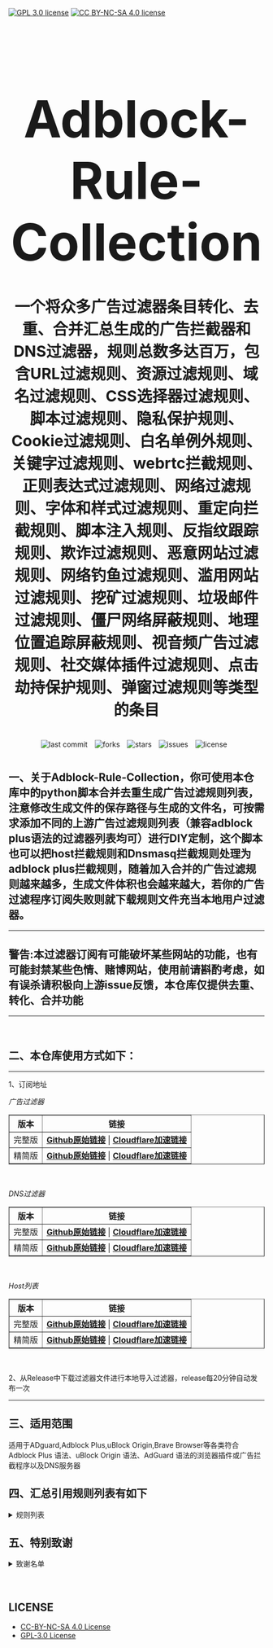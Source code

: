 [![GPL 3.0 license](https://img.shields.io/badge/License-GPL%20v3-blue.svg)](https://github.com/REIJI007/Adblock-Rule-Collection/blob/main/LICENSE-GPL%203.0)
[![CC BY-NC-SA 4.0 license](https://img.shields.io/badge/License-CC%20BY--NC--SA%204.0-lightgrey.svg)](https://github.com/REIJI007/Adblock-Rule-Collection/blob/main/LICENSE-CC-BY-NC-SA%204.0)
<!-- 居中的大标题 -->
<h1 align="center" style="font-size: 100px; margin-bottom: 40px;">Adblock-Rule-Collection</h1>

<!-- 居中的副标题 -->
<h2 align="center" style="font-size: 30px; margin-bottom: 40px;">一个将众多广告过滤器条目转化、去重、合并汇总生成的广告拦截器和DNS过滤器，规则总数多达百万，包含URL过滤规则、资源过滤规则、域名过滤规则、CSS选择器过滤规则、脚本过滤规则、隐私保护规则、Cookie过滤规则、白名单例外规则、关键字过滤规则、webrtc拦截规则、正则表达式过滤规则、网络过滤规则、字体和样式过滤规则、重定向拦截规则、脚本注入规则、反指纹跟踪规则、欺诈过滤规则、恶意网站过滤规则、网络钓鱼过滤规则、滥用网站过滤规则、挖矿过滤规则、垃圾邮件过滤规则、僵尸网络屏蔽规则、地理位置追踪屏蔽规则、视音频广告过滤规则、社交媒体插件过滤规则、点击劫持保护规则、弹窗过滤规则等类型的条目</h2>

<!-- 徽章（根据需要调整） -->
<p align="center" style="margin-bottom: 40px;">
    <img src="https://img.shields.io/badge/last%20commit-today-brightgreen" alt="last commit" style="margin-right: 10px;">
    <img src="https://img.shields.io/github/forks/REIJI007/Adblock-Rule-Collection" alt="forks" style="margin-right: 10px;">
    <img src="https://img.shields.io/github/stars/REIJI007/Adblock-Rule-Collection" alt="stars" style="margin-right: 10px;">
    <img src="https://img.shields.io/github/issues/REIJI007/Adblock-Rule-Collection" alt="issues" style="margin-right: 10px;">
    <img src="https://img.shields.io/github/license/REIJI007/Adblock-Rule-Collection" alt="license" style="margin-right: 10px;">
</p>


## 一、关于Adblock-Rule-Collection，你可使用本仓库中的python脚本合并去重生成广告过滤规则列表，注意修改生成文件的保存路径与生成的文件名，可按需求添加不同的上游广告过滤规则列表（兼容adblock plus语法的过滤器列表均可）进行DIY定制，这个脚本也可以把host拦截规则和Dnsmasq拦截规则处理为adblock plus拦截规则，随着加入合并的广告过滤规则越来越多，生成文件体积也会越来越大，若你的广告过滤程序订阅失败则就下载规则文件充当本地用户过滤器。

<hr>

## 警告:本过滤器订阅有可能破坏某些网站的功能，也有可能封禁某些色情、赌博网站，使用前请斟酌考虑，如有误杀请积极向上游issue反馈，本仓库仅提供去重、转化、合并功能

<hr>
<br>

## 二、本仓库使用方式如下：

<hr> 
1、订阅地址

*广告过滤器*
<table border="1" style="border-collapse: collapse; width: 100%;">
  <tr>
    <th>版本</th>
    <th>链接</th>
  </tr>
  <tr>
    <td>完整版</td>
    <td>
      <strong><a href="https://raw.githubusercontent.com/REIJI007/Adblock-Rule-Collection/main/ADBLOCK_RULE_COLLECTION.txt">Github原始链接</a></strong> | 
      <strong><a href="https://adblock.reiji007.org/">Cloudflare加速链接</a></strong>
    </td>
  </tr>
  <tr>
    <td>精简版</td>
    <td>
      <strong><a href="https://raw.githubusercontent.com/REIJI007/Adblock-Rule-Collection/main/ADBLOCK_RULE_COLLECTION_Lite.txt">Github原始链接</a></strong> | 
      <strong><a href="https://adblock-lite.reiji007.org/">Cloudflare加速链接</a></strong>
    </td>
  </tr>
</table>

<br>

*DNS过滤器*
<table border="1" style="border-collapse: collapse; width: 100%;">
  <tr>
    <th>版本</th>
    <th>链接</th>
  </tr>
  <tr>
    <td>完整版</td>
    <td>
      <strong><a href="https://raw.githubusercontent.com/REIJI007/Adblock-Rule-Collection/main/ADBLOCK_RULE_COLLECTION_DNS.txt">Github原始链接</a></strong> | 
      <strong><a href="https://adblock-dns.reiji007.org/">Cloudflare加速链接</a></strong>
    </td>
  </tr>
  <tr>
    <td>精简版</td>
    <td>
      <strong><a href="https://raw.githubusercontent.com/REIJI007/Adblock-Rule-Collection/main/ADBLOCK_RULE_COLLECTION_DNS_Lite.txt">Github原始链接</a></strong> | 
      <strong><a href="https://adblock-dns-lite.reiji007.org/">Cloudflare加速链接</a></strong>
    </td>
  </tr>
</table>

<br>

*Host列表*
<table border="1" style="border-collapse: collapse; width: 100%;">
  <tr>
    <th>版本</th>
    <th>链接</th>
  </tr>
  <tr>
    <td>完整版</td>
    <td>
      <strong><a href="https://raw.githubusercontent.com/REIJI007/Adblock-Rule-Collection/main/ADBLOCK_RULE_COLLECTION_HOST.txt">Github原始链接</a></strong> | 
      <strong><a href="https://adblock-host.reiji007.org/">Cloudflare加速链接</a></strong>
    </td>
  </tr>
  <tr>
    <td>精简版</td>
    <td>
      <strong><a href="https://raw.githubusercontent.com/REIJI007/Adblock-Rule-Collection/main/ADBLOCK_RULE_COLLECTION_HOST_Lite.txt">Github原始链接</a></strong> | 
      <strong><a href="https://adblock-host-lite.reiji007.org/">Cloudflare加速链接</a></strong>
    </td>
  </tr>
</table>

<br>

2、从Release中下载过滤器文件进行本地导入过滤器，release每20分钟自动发布一次
<hr>


## 三、适用范围
适用于ADguard,Adblock Plus,uBlock Origin,Brave Browser等各类符合Adblock Plus 语法、uBlock Origin 语法、AdGuard 语法的浏览器插件或广告拦截程序以及DNS服务器
<br>


## 四、汇总引用规则列表有如下
<details>
  <summary>规则列表</summary>


引用列表如下：

1. [Anti-ad for ADguard](https://anti-ad.net/adguard.txt)  
2. [Anti-ad-Easylist](https://anti-ad.net/easylist.txt)
3. [OISD Small List](https://small.oisd.nl)
4. [OISD Big List](https://big.oisd.nl)  
5. [EasyList](https://easylist.to/easylist/easylist.txt)  
6. [EasyList-adservers](https://raw.githubusercontent.com/easylist/easylist/master/easylist/easylist_adservers.txt)  
7. [EasyList-thirdparty_servers](https://raw.githubusercontent.com/easylist/easylist/master/easylist/easylist_thirdparty.txt)  
8. [EasyList-adservers_popup](https://raw.githubusercontent.com/easylist/easylist/master/easylist/easylist_adservers_popup.txt)  
9. [EasyList-thirdparty_popup](https://raw.githubusercontent.com/easylist/easylist/master/easylist/easylist_thirdparty_popup.txt)  
10. [EasyList-allowlist](https://raw.githubusercontent.com/easylist/easylist/master/easylist/easylist_allowlist.txt)  
11. [EasyList-allowlist_dimensions](https://raw.githubusercontent.com/easylist/easylist/master/easylist/easylist_allowlist_dimensions.txt)  
12. [EasyList-allowlist_general_hide](https://raw.githubusercontent.com/easylist/easylist/master/easylist/easylist_allowlist_general_hide.txt)  
13. [EasyList-allowlist_popup](https://raw.githubusercontent.com/easylist/easylist/master/easylist/easylist_allowlist_popup.txt)  
14. [Easylist-general_block](https://raw.githubusercontent.com/easylist/easylist/master/easylist/easylist_general_block.txt)  
15. [Easylist-general_block_popup](https://raw.githubusercontent.com/easylist/easylist/master/easylist/easylist_general_block_popup.txt)  
16. [Easylist-general_hide](https://raw.githubusercontent.com/easylist/easylist/master/easylist/easylist_general_hide.txt)  
17. [EasyPrivacy](https://easylist.to/easylist/easyprivacy.txt)  
18. [EasyPrivacy-allowlist](https://raw.githubusercontent.com/easylist/easylist/master/easyprivacy/easyprivacy_allowlist.txt)  
19. [EasyPrivacy-allowlist_international](https://raw.githubusercontent.com/easylist/easylist/master/easyprivacy/easyprivacy_allowlist_international.txt)  
20. [EasyPrivacy-general](https://raw.githubusercontent.com/easylist/easylist/master/easyprivacy/easyprivacy_general.txt)  
21. [EasyPrivacy-general_emailtrackers](https://raw.githubusercontent.com/easylist/easylist/master/easyprivacy/easyprivacy_general_emailtrackers.txt)  
22. [EasyPrivacy-third-party](https://raw.githubusercontent.com/easylist/easylist/master/easyprivacy/easyprivacy_thirdparty.txt)  
23. [EasyPrivacy-third-party international](https://raw.githubusercontent.com/easylist/easylist/master/easyprivacy/easyprivacy_thirdparty_international.txt)  
24. [EasyPrivacy-trackingservers](https://raw.githubusercontent.com/easylist/easylist/master/easyprivacy/easyprivacy_trackingservers.txt)  
25. [EasyPrivacy-trackingservers_thirdparty](https://raw.githubusercontent.com/easylist/easylist/master/easyprivacy/easyprivacy_trackingservers_thirdparty.txt)  
26. [EasyPrivacy-trackingservers_admiral](https://raw.githubusercontent.com/easylist/easylist/master/easyprivacy/easyprivacy_trackingservers_admiral.txt)  
27. [EasyPrivacy-trackingservers_general](https://raw.githubusercontent.com/easylist/easylist/master/easyprivacy/easyprivacy_trackingservers_general.txt)  
28. [EasyPrivacy-trackingservers_mining](https://raw.githubusercontent.com/easylist/easylist/master/easyprivacy/easyprivacy_trackingservers_mining.txt)  
29. [EasyPrivacy-trackingservers_notifications](https://raw.githubusercontent.com/easylist/easylist/master/easyprivacy/easyprivacy_trackingservers_notifications.txt)  
30. [Easylist Cookie List](https://secure.fanboy.co.nz/fanboy-cookiemonster.txt)  
31. [Easylist Cookie-allowlist](https://raw.githubusercontent.com/easylist/easylist/master/easylist_cookie/easylist_cookie_allowlist.txt)  
32. [Easylist Cookie-allowlist_general_hide](https://raw.githubusercontent.com/easylist/easylist/master/easylist_cookie/easylist_cookie_allowlist_general_hide.txt)  
33. [Easylist Cookie-general_block](https://raw.githubusercontent.com/easylist/easylist/master/easylist_cookie/easylist_cookie_general_block.txt)  
34. [Easylist Cookie-general_hide](https://raw.githubusercontent.com/easylist/easylist/master/easylist_cookie/easylist_cookie_general_hide.txt)  
35. [Easylist Cookie-thirdparty](https://raw.githubusercontent.com/easylist/easylist/master/easylist_cookie/easylist_cookie_thirdparty.txt)  
36. [EasyList China](https://raw.githubusercontent.com/easylist/easylistchina/master/easylistchina.txt)  
37. [Adblock Warning Removal List](https://easylist-downloads.adblockplus.org/antiadblockfilters.txt)  
38. [Fanboy's Annoyance List](https://secure.fanboy.co.nz/fanboy-annoyance.txt)  
39. [Fanboy's Social Blocking List](https://easylist.to/easylist/fanboy-social.txt)  
40. [Fanboy's Anti-thirdparty Fonts](https://www.fanboy.co.nz/fanboy-antifonts.txt)  
41. [Fanboy's Notifications Blocking List](https://raw.githubusercontent.com/DandelionSprout/adfilt/master/Other%20domains%20versions/FanboyNotifications-LoadableInUBO.txt)  
42. [CJX's Annoyance List](https://raw.githubusercontent.com/cjx82630/cjxlist/master/cjx-annoyance.txt)  
43. [CJX's EasyList Lite](https://raw.githubusercontent.com/cjx82630/cjxlist/master/cjxlist.txt)  
44. [CJX's uBlock list](https://raw.githubusercontent.com/cjx82630/cjxlist/master/cjx-ublock.txt)  
45. [uniartrisan's Adblock List Plus](https://raw.githubusercontent.com/uniartisan/adblock_list/master/adblock_plus.txt)  
46. [uniartrisan's Privacy List](https://raw.githubusercontent.com/uniartisan/adblock_list/master/adblock_privacy.txt)  
47. [AdRules AdBlock List Plus](https://raw.githubusercontent.com/Cats-Team/AdRules/main/adblock_plus.txt)  
48. [AdRules DNS List](https://raw.githubusercontent.com/Cats-Team/AdRules/main/dns.txt)  
49. [AdBlock DNS](https://raw.githubusercontent.com/217heidai/adblockfilters/main/rules/adblockdns.txt)  
50. [AdBlock Filter](https://raw.githubusercontent.com/217heidai/adblockfilters/main/rules/adblockfilters.txt)  
51. [GOODBYEADS](https://raw.githubusercontent.com/8680/GOODBYEADS/master/data/rules/adblock.txt)
52. [GOODBYEADS-DNS](https://raw.githubusercontent.com/8680/GOODBYEADS/master/data/rules/dns.txt)  
53. [GOODBYEADS-allow](https://raw.githubusercontent.com/8680/GOODBYEADS/master/data/rules/allow.txt)  
54. [AWAvenue-Ads-Rule](https://raw.githubusercontent.com/TG-Twilight/AWAvenue-Ads-Rule/main/AWAvenue-Ads-Rule.txt)  
55. [uBlock filters](https://raw.githubusercontent.com/uBlockOrigin/uAssets/master/filters/filters.txt)  
56. [uBlock privacy filter](https://raw.githubusercontent.com/uBlockOrigin/uAssets/master/filters/privacy.txt)  
57. [uBlock mobile filter](https://raw.githubusercontent.com/uBlockOrigin/uAssets/master/filters/filters-mobile.txt)  
58. [uBlock Badware risks filter](https://raw.githubusercontent.com/uBlockOrigin/uAssets/master/filters/badware.txt)  
59. [uBlock Annoyances-Cookies filter](https://raw.githubusercontent.com/uBlockOrigin/uAssets/master/filters/annoyances-cookies.txt)  
60. [uBlock Annoyances-others filter](https://raw.githubusercontent.com/uBlockOrigin/uAssets/master/filters/annoyances-others.txt)  
61. [uBlock Resource abuse filters](https://raw.githubusercontent.com/uBlockOrigin/uAssets/master/filters/resource-abuse.txt)  
62. [uBlock Unbreak filter](https://raw.githubusercontent.com/uBlockOrigin/uAssets/master/filters/unbreak.txt)
63. [uBlock lan-block](https://raw.githubusercontent.com/uBlockOrigin/uAssets/master/filters/lan-block.txt)
64. [ADguard Base filter](https://raw.githubusercontent.com/ADguardTeam/FiltersRegistry/master/filters/filter_2_Base/filter.txt)  
65. [ADguard Spyware filter](https://raw.githubusercontent.com/ADguardTeam/FiltersRegistry/master/filters/filter_3_Spyware/filter.txt)  
66. [ADguard Social filter](https://raw.githubusercontent.com/ADguardTeam/FiltersRegistry/master/filters/filter_4_Social/filter.txt)  
67. [ADguard Mobile filter](https://raw.githubusercontent.com/ADguardTeam/FiltersRegistry/master/filters/filter_11_Mobile/filter.txt)  
68. [ADguard Annoyances filter](https://raw.githubusercontent.com/ADguardTeam/FiltersRegistry/master/filters/filter_14_Annoyances/filter.txt)  
69. [ADguard DnsFilter](https://raw.githubusercontent.com/ADguardTeam/FiltersRegistry/master/filters/filter_15_DnsFilter/filter.txt)  
70. [ADguard TrackParam filter](https://raw.githubusercontent.com/ADguardTeam/FiltersRegistry/master/filters/filter_17_TrackParam/filter.txt)  
71. [ADguard Annoyances_Cookies filter](https://raw.githubusercontent.com/ADguardTeam/FiltersRegistry/master/filters/filter_18_Annoyances_Cookies/filter.txt)  
72. [ADguard Annoyances_Popups filter](https://raw.githubusercontent.com/ADguardTeam/FiltersRegistry/master/filters/filter_19_Annoyances_Popups/filter.txt)  
73. [ADguard Annoyances_MobileApp filter](https://raw.githubusercontent.com/ADguardTeam/FiltersRegistry/master/filters/filter_20_Annoyances_MobileApp/filter.txt)  
74. [ADguard Annoyances_Other filter](https://raw.githubusercontent.com/ADguardTeam/FiltersRegistry/master/filters/filter_21_Annoyances_Other/filter.txt)  
75. [ADguard Annoyances_Widgets filter](https://raw.githubusercontent.com/ADguardTeam/FiltersRegistry/master/filters/filter_22_Annoyances_Widgets/filter.txt)  
76. [ADguard Chinese filter](https://raw.githubusercontent.com/ADguardTeam/FiltersRegistry/master/filters/filter_224_Chinese/filter.txt)  
77. [ADguard ThirdParty EasyList](https://raw.githubusercontent.com/ADguardTeam/FiltersRegistry/master/filters/ThirdParty/filter_101_EasyList/filter.txt)  
78. [ADguard ThirdParty EasyListChina](https://raw.githubusercontent.com/ADguardTeam/FiltersRegistry/master/filters/ThirdParty/filter_104_EasyListChina/filter.txt)  
79. [ADguard ThirdParty EasyPrivacy](https://raw.githubusercontent.com/ADguardTeam/FiltersRegistry/master/filters/ThirdParty/filter_118_EasyPrivacy/filter.txt)  
80. [ADguard ThirdParty Fanboy's Annoyance List](https://raw.githubusercontent.com/ADguardTeam/FiltersRegistry/master/filters/ThirdParty/filter_122_FanboysAnnoyances/filter.txt)  
81. [ADguard ThirdParty FanboysSocialBlockingList](https://raw.githubusercontent.com/ADguardTeam/FiltersRegistry/master/filters/ThirdParty/filter_123_FanboysSocialBlockingList/filter.txt)  
82. [ADguard ThirdParty WebAnnoyancesUltralist](https://raw.githubusercontent.com/ADguardTeam/FiltersRegistry/master/filters/ThirdParty/filter_201_WebAnnoyancesUltralist/filter.txt)  
83. [ADguard ThirdParty PeterLowesList](https://raw.githubusercontent.com/ADguardTeam/FiltersRegistry/master/filters/ThirdParty/filter_204_PeterLowesList/filter.txt)  
84. [ADguard ThirdParty AdblockWarningRemovalList](https://raw.githubusercontent.com/ADguardTeam/FiltersRegistry/master/filters/ThirdParty/filter_207_AdblockWarningRemovalList/filter.txt)  
85. [ADguard ThirdParty Online_Malicious_URL_Blocklist](https://raw.githubusercontent.com/ADguardTeam/FiltersRegistry/master/filters/ThirdParty/filter_208_Online_Malicious_URL_Blocklist/filter.txt)  
86. [ADguard ThirdParty ADgkMobileChinalist](https://raw.githubusercontent.com/ADguardTeam/FiltersRegistry/master/filters/ThirdParty/filter_209_ADgkMobileChinalist/filter.txt)  
87. [ADguard ThirdParty Spam404](https://raw.githubusercontent.com/ADguardTeam/FiltersRegistry/master/filters/ThirdParty/filter_210_Spam404/filter.txt)  
88. [ADguard ThirdParty Anti-Adblock Killer](https://raw.githubusercontent.com/ADguardTeam/FiltersRegistry/master/filters/ThirdParty/filter_211_AntiAdblockKillerReek/filter.txt)  
89. [ADguard ThirdParty ChinaListAndEasyList](https://raw.githubusercontent.com/ADguardTeam/FiltersRegistry/master/filters/ThirdParty/filter_219_ChinaListAndEasyList/filter.txt)  
90. [ADguard ThirdParty CJXsAnnoyanceList](https://raw.githubusercontent.com/ADguardTeam/FiltersRegistry/master/filters/ThirdParty/filter_220_CJXsAnnoyanceList/filter.txt)  
91. [ADguard ThirdParty xinggsf](https://raw.githubusercontent.com/ADguardTeam/FiltersRegistry/master/filters/ThirdParty/filter_228_xinggsf/filter.txt)  
92. [ADguard ThirdParty IdontCareAboutCookies](https://raw.githubusercontent.com/ADguardTeam/FiltersRegistry/master/filters/ThirdParty/filter_229_IdontCareAboutCookies/filter.txt)  
93. [ADguard ThirdParty FanboyAntifonts](https://raw.githubusercontent.com/ADguardTeam/FiltersRegistry/master/filters/ThirdParty/filter_239_FanboyAntifonts/filter.txt)  
94. [ADguard ThirdParty BarbBlock](https://raw.githubusercontent.com/ADguardTeam/FiltersRegistry/master/filters/ThirdParty/filter_240_BarbBlock/filter.txt)  
95. [ADguard ThirdParty FanboyCookiemonster](https://raw.githubusercontent.com/ADguardTeam/FiltersRegistry/master/filters/ThirdParty/filter_241_FanboyCookiemonster/filter.txt)  
96. [ADguard ThirdParty NoCoin](https://raw.githubusercontent.com/ADguardTeam/FiltersRegistry/master/filters/ThirdParty/filter_242_NoCoin/filter.txt)  
97. [ADguard ThirdParty DandelionSproutAnnoyances](https://raw.githubusercontent.com/ADguardTeam/FiltersRegistry/master/filters/ThirdParty/filter_250_DandelionSproutAnnoyances/filter.txt)  
98. [ADguard ThirdParty Legitimate_URL_Shortener](https://raw.githubusercontent.com/ADguardTeam/FiltersRegistry/master/filters/ThirdParty/filter_251_LegitimateURLShortener/filter.txt)  
99. [ADguard ThirdParty Phishing_URL_Blocklist](https://raw.githubusercontent.com/ADguardTeam/FiltersRegistry/master/filters/ThirdParty/filter_255_Phishing_URL_Blocklist/filter.txt)  
100. [ADguard ThirdParty Scam_Blocklist](https://raw.githubusercontent.com/ADguardTeam/FiltersRegistry/master/filters/ThirdParty/filter_256_Scam_Blocklist/filter.txt)  
101. [ADguard ThirdParty uBlock_Origin_Badware_risks](https://raw.githubusercontent.com/ADguardTeam/FiltersRegistry/master/filters/ThirdParty/filter_257_uBlock_Origin_Badware_risks/filter.txt)  
102. [ADguard Base filter-first-party servers](https://raw.githubusercontent.com/ADguardTeam/ADguardFilters/master/BaseFilter/sections/adservers_firstparty.txt)
103. [ADguard Base filter-foreign servers](https://raw.githubusercontent.com/ADguardTeam/ADguardFilters/master/BaseFilter/sections/foreign.txt)  
104. [ADguard Base filter cryptominers](https://raw.githubusercontent.com/ADguardTeam/ADguardFilters/master/BaseFilter/sections/cryptominers.txt)  
105. [ADguard Base filter-adservers](https://raw.githubusercontent.com/ADguardTeam/ADguardFilters/master/BaseFilter/sections/adservers.txt)  
106. [ADguard Base filter-adservers_firstparty](https://raw.githubusercontent.com/ADguardTeam/ADguardFilters/master/BaseFilter/sections/adservers_firstparty.txt)  
107. [ADguard Base filter-allowlist](https://raw.githubusercontent.com/ADguardTeam/ADguardFilters/master/BaseFilter/sections/allowlist.txt)  
108. [ADguard Base filter-allowlist_stealth](https://raw.githubusercontent.com/ADguardTeam/ADguardFilters/master/BaseFilter/sections/allowlist_stealth.txt)  
109. [ADguard Base filter-antiadblock](https://raw.githubusercontent.com/ADguardTeam/ADguardFilters/master/BaseFilter/sections/antiadblock.txt)  
110. [ADguard Base filter-replace](https://raw.githubusercontent.com/ADguardTeam/ADguardFilters/master/BaseFilter/sections/replace.txt)  
111. [ADguard Base filter-content_blocker](https://raw.githubusercontent.com/ADguardTeam/ADguardFilters/master/BaseFilter/sections/content_blocker.txt)  
112. [ADguard Exclusion rules](https://raw.githubusercontent.com/ADguardTeam/ADguardSDNSFilter/master/Filters/exclusions.txt)  
113. [ADguard Exception rules](https://raw.githubusercontent.com/ADguardTeam/ADguardSDNSFilter/master/Filters/exceptions.txt)  
114. [ADguardSDNSFilter](https://raw.githubusercontent.com/ADguardTeam/ADguardSDNSFilter/master/Filters/rules.txt)  
115. [ADguard Tracking Protection filter - first-party trackers](https://raw.githubusercontent.com/ADguardTeam/ADguardFilters/master/SpywareFilter/sections/tracking_servers_firstparty.txt)  
116. [ADguard Tracking Protection filter - third-party trackers](https://raw.githubusercontent.com/ADguardTeam/ADguardFilters/master/SpywareFilter/sections/tracking_servers.txt)  
117. [ADguard Tracking Protection filter - mobile trackers](https://raw.githubusercontent.com/ADguardTeam/ADguardFilters/master/SpywareFilter/sections/mobile.txt)  
118. [ADguard Social filter-allowlist](https://raw.githubusercontent.com/ADguardTeam/ADguardFilters/master/SocialFilter/sections/allowlist.txt)  
119. [ADguard Social filter-general_elemhide](https://raw.githubusercontent.com/ADguardTeam/ADguardFilters/master/SocialFilter/sections/general_elemhide.txt)  
120. [ADguard Social filter-general_extensions](https://raw.githubusercontent.com/ADguardTeam/ADguardFilters/master/SocialFilter/sections/general_extensions.txt)  
121. [ADguard Social filter-general_url](https://raw.githubusercontent.com/ADguardTeam/ADguardFilters/master/SocialFilter/sections/general_url.txt)  
122. [ADguard Social filter-popups](https://raw.githubusercontent.com/ADguardTeam/ADguardFilters/master/SocialFilter/sections/popups.txt)  
123. [ADguard Social filter-social_trackers](https://raw.githubusercontent.com/ADguardTeam/ADguardFilters/master/SocialFilter/sections/social_trackers.txt)  
124. [ADguard Annoyances filter-cookies_allowlist](https://raw.githubusercontent.com/ADguardTeam/ADguardFilters/master/AnnoyancesFilter/Cookies/sections/cookies_allowlist.txt)  
125. [ADguard Annoyances filter-cookies_general](https://raw.githubusercontent.com/ADguardTeam/ADguardFilters/master/AnnoyancesFilter/Cookies/sections/cookies_general.txt)  
126. [ADguard Annoyances filter-mobile-app_allowlist](https://raw.githubusercontent.com/ADguardTeam/ADguardFilters/master/AnnoyancesFilter/MobileApp/sections/mobile-app_allowlist.txt)  
127. [ADguard Annoyances filter-mobile-app_general](https://raw.githubusercontent.com/ADguardTeam/ADguardFilters/master/AnnoyancesFilter/MobileApp/sections/mobile-app_general.txt)  
128. [ADguard Annoyances filter-popups-antiadblock](https://raw.githubusercontent.com/ADguardTeam/ADguardFilters/master/AnnoyancesFilter/Popups/sections/antiadblock.txt)  
129. [ADguard Annoyances filter-popups-allowlist](https://raw.githubusercontent.com/ADguardTeam/ADguardFilters/master/AnnoyancesFilter/Popups/sections/popups_allowlist.txt)  
130. [ADguard Annoyances filter-popups-general](https://raw.githubusercontent.com/ADguardTeam/ADguardFilters/master/AnnoyancesFilter/Popups/sections/popups_general.txt)  
131. [ADguard Annoyances filter-popups-push-notifications_allowlist](https://raw.githubusercontent.com/ADguardTeam/ADguardFilters/master/AnnoyancesFilter/Popups/sections/push-notifications_allowlist.txt)  
132. [ADguard Annoyances filter-popups-push-notifications_general](https://raw.githubusercontent.com/ADguardTeam/ADguardFilters/master/AnnoyancesFilter/Popups/sections/push-notifications_general.txt)  
133. [ADguard Annoyances filter-popups-subscriptions_allowlist](https://raw.githubusercontent.com/ADguardTeam/ADguardFilters/master/AnnoyancesFilter/Popups/sections/subscriptions_allowlist.txt)  
134. [ADguard Annoyances filter-popups-subscriptions_general](https://raw.githubusercontent.com/ADguardTeam/ADguardFilters/master/AnnoyancesFilter/Popups/sections/subscriptions_general.txt)  
135. [ADguard Annoyances filter-Widgets](https://raw.githubusercontent.com/ADguardTeam/ADguardFilters/master/AnnoyancesFilter/Widgets/sections/widgets.txt)  
136. [ADguard CNAME original trackers list](https://raw.githubusercontent.com/ADguardTeam/cname-trackers/master/data/combined_original_trackers.txt)  
137. [ADguard CNAME disguised ads list](https://raw.githubusercontent.com/ADguardTeam/cname-trackers/master/data/combined_disguised_ads.txt)  
138. [ADguard CNAME disguised clickthroughs list](https://raw.githubusercontent.com/ADguardTeam/cname-trackers/master/data/combined_disguised_clickthroughs.txt)  
139. [ADguard CNAME disguised microsites list](https://raw.githubusercontent.com/ADguardTeam/cname-trackers/master/data/combined_disguised_microsites.txt)  
140. [ADguard CNAME disguised trackers list](https://raw.githubusercontent.com/ADguardTeam/cname-trackers/master/data/combined_disguised_trackers.txt)  
141. [ADguard CNAME disguised mail_trackers list](https://raw.githubusercontent.com/ADguardTeam/cname-trackers/master/data/combined_disguised_mail_trackers.txt)  
142. [ADguard Chinese filter-adservers](https://raw.githubusercontent.com/ADguardTeam/ADguardFilters/master/ChineseFilter/sections/adservers.txt)  
143. [ADguard Chinese filter-adservers_firstparty](https://raw.githubusercontent.com/ADguardTeam/ADguardFilters/master/ChineseFilter/sections/adservers_firstparty.txt)  
144. [ADguard ChineseFilter-allowlist](https://raw.githubusercontent.com/ADguardTeam/ADguardFilters/master/ChineseFilter/sections/allowlist.txt)  
145. [ADguard ChineseFilter-antiadblock](https://raw.githubusercontent.com/ADguardTeam/ADguardFilters/master/ChineseFilter/sections/antiadblock.txt)  
146. [ADguard ChineseFilter-general_elemhide](https://raw.githubusercontent.com/ADguardTeam/ADguardFilters/master/ChineseFilter/sections/general_elemhide.txt)  
147. [ADguard ChineseFilter-general_extensions](https://raw.githubusercontent.com/ADguardTeam/ADguardFilters/master/ChineseFilter/sections/general_extensions.txt)  
148. [ADguard ChineseFilter-general_url](https://raw.githubusercontent.com/ADguardTeam/ADguardFilters/master/ChineseFilter/sections/general_url.txt)  
149. [ADguard ChineseFilter-replace](https://raw.githubusercontent.com/ADguardTeam/ADguardFilters/master/ChineseFilter/sections/replace.txt)  
150. [ADguard Mobile filter-adservers](https://raw.githubusercontent.com/ADguardTeam/ADguardFilters/master/MobileFilter/sections/adservers.txt)  
151. [ADguard MobileFilter-allowlist_app](https://raw.githubusercontent.com/ADguardTeam/ADguardFilters/master/MobileFilter/sections/allowlist_app.txt)  
152. [ADguard MobileFilter-allowlist_web](https://raw.githubusercontent.com/ADguardTeam/ADguardFilters/master/MobileFilter/sections/allowlist_web.txt)  
153. [ADguard MobileFilter-antiadblock](https://raw.githubusercontent.com/AdguardTeam/AdguardFilters/master/MobileFilter/sections/antiadblock.txt)  
154. [ADguard MobileFilter-general_elemhide](https://raw.githubusercontent.com/AdguardTeam/AdguardFilters/master/MobileFilter/sections/general_elemhide.txt)  
155. [ADguard MobileFilter-general_extensions](https://raw.githubusercontent.com/AdguardTeam/AdguardFilters/master/MobileFilter/sections/general_extensions.txt)  
156. [ADguard MobileFilter-general_url](https://raw.githubusercontent.com/AdguardTeam/AdguardFilters/master/MobileFilter/sections/general_url.txt)  
157. [ADguard MobileFilter-replace](https://raw.githubusercontent.com/AdguardTeam/AdguardFilters/master/MobileFilter/sections/replace.txt)  
158. [ADguard SpywareFilter-allowlist](https://raw.githubusercontent.com/AdguardTeam/AdguardFilters/master/SpywareFilter/sections/allowlist.txt)  
159. [ADguard SpywareFilter-cookies_allowlist](https://raw.githubusercontent.com/AdguardTeam/AdguardFilters/master/SpywareFilter/sections/cookies_allowlist.txt)  
160. [ADguard SpywareFilter-cookies_general](https://raw.githubusercontent.com/AdguardTeam/AdguardFilters/master/SpywareFilter/sections/cookies_general.txt)  
161. [ADguard SpywareFilter-cookies_specific](https://raw.githubusercontent.com/AdguardTeam/AdguardFilters/master/SpywareFilter/sections/cookies_specific.txt)  
162. [ADguard SpywareFilter-general_elemhide](https://raw.githubusercontent.com/AdguardTeam/AdguardFilters/master/SpywareFilter/sections/general_elemhide.txt)  
163. [ADguard SpywareFilter-general_extensions](https://raw.githubusercontent.com/AdguardTeam/AdguardFilters/master/SpywareFilter/sections/general_extensions.txt)  
164. [ADguard SpywareFilter-general_url](https://raw.githubusercontent.com/AdguardTeam/AdguardFilters/master/SpywareFilter/sections/general_url.txt)  
165. [ADguard SpywareFilter-mobile](https://raw.githubusercontent.com/AdguardTeam/AdguardFilters/master/SpywareFilter/sections/mobile.txt)  
166. [ADguard SpywareFilter-mobile_allowlist](https://raw.githubusercontent.com/AdguardTeam/AdguardFilters/master/SpywareFilter/sections/mobile_allowlist.txt)  
167. [ADguard SpywareFilter-tracking_servers](https://raw.githubusercontent.com/AdguardTeam/AdguardFilters/master/SpywareFilter/sections/tracking_servers.txt)  
168. [ADguard SpywareFilter-tracking_servers_firstparty](https://raw.githubusercontent.com/AdguardTeam/AdguardFilters/master/SpywareFilter/sections/tracking_servers_firstparty.txt)  
169. [ADguard TrackParamFilter-allowlist](https://raw.githubusercontent.com/AdguardTeam/AdguardFilters/master/TrackParamFilter/sections/allowlist.txt)  
170. [ADguard TrackParamFilter-general_url](https://raw.githubusercontent.com/AdguardTeam/AdguardFilters/master/TrackParamFilter/sections/general_url.txt)  
171. [HyperADRules](https://raw.githubusercontent.com/Lynricsy/HyperADRules/master/rules.txt)  
172. [HyperADRules-DNS](https://raw.githubusercontent.com/Lynricsy/HyperADRules/master/dns.txt)  
173. [HyperADRules-allow](https://raw.githubusercontent.com/Lynricsy/HyperADRules/master/allow.txt)  
174. [xinggsf's rules](https://raw.githubusercontent.com/xinggsf/Adblock-Plus-Rule/master/rule.txt)  
175. [xinggsf's mv rules](https://raw.githubusercontent.com/xinggsf/Adblock-Plus-Rule/master/mv.txt)  
176. [adblock-nocoin-list](https://raw.githubusercontent.com/hoshsadiq/adblock-nocoin-list/master/nocoin.txt)    
177. [Phishing URL Blocklist-AdGuard](https://malware-filter.gitlab.io/malware-filter/phishing-filter-ag.txt)  
178. [Phishing URL Blocklist-AdGuard Home](https://malware-filter.gitlab.io/malware-filter/phishing-filter-agh.txt)  
179. [Phishing URL Blocklist-uBlock Origin](https://malware-filter.gitlab.io/malware-filter/phishing-filter.txt)  
180. [Malicious URL Blocklist-AdGuard](https://malware-filter.gitlab.io/malware-filter/urlhaus-filter-ag.txt)  
181. [Malicious URL Blocklist-AdGuard Home](https://malware-filter.gitlab.io/malware-filter/urlhaus-filter-agh.txt)  
182. [Malicious URL Blocklist-uBlock Origin](https://malware-filter.gitlab.io/malware-filter/urlhaus-filter.txt)  
183. [Tracking JS Blocklist](https://malware-filter.gitlab.io/malware-filter/tracking-filter.txt)  
184. [Botnet IP Blocklist - AdGuard](https://malware-filter.gitlab.io/malware-filter/botnet-filter-ag.txt)  
185. [Botnet IP Blocklist - AdGuard Home](https://malware-filter.gitlab.io/malware-filter/botnet-filter-agh.txt)  
186. [Botnet IP Blocklist - uBlock Origin](https://malware-filter.gitlab.io/malware-filter/botnet-filter.txt)  
187. [ABP filters](https://easylist-msie.adblockplus.org/abp-filters-anti-cv.txt)  
188. [adgk](https://raw.githubusercontent.com/banbendalao/ADgk/master/ADgk.txt)  
189. [yokoffing's Annoyance List](https://raw.githubusercontent.com/yokoffing/filterlists/main/annoyance_list.txt)  
190. [yokoffing's Privacy Essentials](https://raw.githubusercontent.com/yokoffing/filterlists/main/privacy_essentials.txt)  
191. [Spam404's Adblock-list](https://raw.githubusercontent.com/Spam404/lists/master/adblock-list.txt)  
192. [Brave-specific filter](https://raw.githubusercontent.com/brave/adblock-lists/master/brave-lists/brave-specific.txt)  
193. [Brave-ios-specific filter](https://raw.githubusercontent.com/brave/adblock-lists/master/brave-lists/brave-ios-specific.txt)  
194. [Brave-Android-specific filter](https://raw.githubusercontent.com/brave/adblock-lists/master/brave-lists/brave-android-specific.txt)  
195. [Brave-Firstparty filter](https://raw.githubusercontent.com/brave/adblock-lists/master/brave-lists/brave-firstparty.txt)  
196. [Brave-Firstparty-cname filter](https://raw.githubusercontent.com/brave/adblock-lists/master/brave-lists/brave-firstparty-cname.txt)  
197. [Brave-Unbreak filter](https://raw.githubusercontent.com/brave/adblock-lists/master/brave-unbreak.txt)  
198. [Filter unblocking search ads and self-promotions](https://raw.githubusercontent.com/AdguardTeam/FiltersRegistry/master/filters/filter_10_Useful/filter.txt)  
199. [Peter Lowe's Ad and Tracking Server List](https://pgl.yoyo.org/adservers/serverlist.php?hostformat=adblockplus&showintro=0)
200. [Dandelion Sprout's Anti-Malware List (for ADguard)](https://raw.githubusercontent.com/DandelionSprout/adfilt/master/Alternate%20versions%20Anti-Malware%20List/AntiMalwareAdGuard.txt)
201. [Dandelion Sprout's Anti-Malware List (for Adblock Plus and AdBlock)](https://raw.githubusercontent.com/DandelionSprout/adfilt/master/Alternate%20versions%20Anti-Malware%20List/AntiMalwareABP.txt)
202. [Dandelion Sprout's Compilation List](https://raw.githubusercontent.com/DandelionSprout/adfilt/master/AdGuard%20Home%20Compilation%20List/AdGuardHomeCompilationList.txt)
203. [Dandelion Sprout's Anti-Malware List (for AdGuardHome)](https://raw.githubusercontent.com/DandelionSprout/adfilt/master/Alternate%20versions%20Anti-Malware%20List/AntiMalwareAdGuardHome.txt)
204. [Dandelion Sprout's Legitimate URL Shortener](https://raw.githubusercontent.com/DandelionSprout/adfilt/master/LegitimateURLShortener.txt)
205. [The Block List Project - Smart TV List](https://raw.githubusercontent.com/blocklistproject/Lists/master/adguard/smart-tv-ags.txt)
206. [The Block List Project - Ads List](https://raw.githubusercontent.com/blocklistproject/Lists/master/adguard/ads-ags.txt)
207. [The Block List Project - Basic Starter List](https://raw.githubusercontent.com/blocklistproject/Lists/master/adguard/basic-ags.txt)
208. [The Block List Project - Tracking List](https://raw.githubusercontent.com/blocklistproject/Lists/master/adguard/tracking-ags.txt)
209. [The Block List Project - Malware List](https://raw.githubusercontent.com/blocklistproject/Lists/master/adguard/malware-ags.txt)
210. [The Block List Project - Scam List](https://raw.githubusercontent.com/blocklistproject/Lists/master/adguard/scam-ags.txt)
211. [The Block List Project - Phishing List](https://raw.githubusercontent.com/blocklistproject/Lists/master/adguard/phishing-ags.txt)
212. [The Block List Project - Ransomware List](https://raw.githubusercontent.com/blocklistproject/Lists/master/adguard/ransomware-ags.txt)
213. [The Block List Project - Fraud List](https://raw.githubusercontent.com/blocklistproject/Lists/master/adguard/fraud-ags.txt)
214. [The Block List Project - Abuse List](https://raw.githubusercontent.com/blocklistproject/Lists/master/adguard/abuse-ags.txt)
215. [The Block List Project - Redirect List](https://raw.githubusercontent.com/blocklistproject/Lists/master/adguard/redirect-ags.txt)
216. [Anti-Adblock Killer](https://raw.githubusercontent.com/reek/anti-adblock-killer/master/anti-adblock-killer-filters.txt)
217. [Scam Blocklist (Adblock Plus)](https://raw.githubusercontent.com/durablenapkin/scamblocklist/master/adguard.txt)
218. [Smart-TV Blocklist for ADguard Home](https://raw.githubusercontent.com/Perflyst/PiHoleBlocklist/master/SmartTV-AGH.txt)
219. [HaGeZi's Pro DNS Blocklist](https://raw.githubusercontent.com/hagezi/dns-blocklists/main/adblock/pro.txt)
220. [HaGeZi's Fake DNS Blocklist](https://raw.githubusercontent.com/hagezi/dns-blocklists/main/adblock/fake.txt)
221. [HaGeZi's Light DNS Blocklist](https://raw.githubusercontent.com/hagezi/dns-blocklists/main/adblock/light.txt)
222. [HaGeZi's DynDNS Blocklist](https://raw.githubusercontent.com/hagezi/dns-blocklists/main/adblock/dyndns.txt)
223. [HaGeZi's Normal DNS Blocklist](https://raw.githubusercontent.com/hagezi/dns-blocklists/main/adblock/multi.txt)
224. [HaGeZi's Personal DNS Blocklist](https://raw.githubusercontent.com/hagezi/dns-blocklists/main/adblock/personal.txt)
225. [HaGeZi's Pop-Up Ads DNS Blocklist](https://raw.githubusercontent.com/hagezi/dns-blocklists/main/adblock/popupads.txt)
226. [HaGeZi's Ultimate DNS Blocklist](https://raw.githubusercontent.com/hagezi/dns-blocklists/main/adblock/ultimate.txt)
227. [HaGeZi's The World's Most Abused TLDs - Aggressive](https://raw.githubusercontent.com/hagezi/dns-blocklists/main/adblock/spam-tlds-adblock-aggressive.txt)
228. [HaGeZi's The World's Most Abused TLDs - Allow](https://raw.githubusercontent.com/hagezi/dns-blocklists/main/adblock/spam-tlds-adblock-allow.txt)
229. [HaGeZi's Threat Intelligence Feeds DNS Blocklist](https://raw.githubusercontent.com/hagezi/dns-blocklists/main/adblock/tif.txt)
230. [HaGeZi's Allowlist Referral](https://raw.githubusercontent.com/hagezi/dns-blocklists/main/adblock/whitelist-referral.txt)
231. [HaGeZi's Allowlist URL Shortener](https://raw.githubusercontent.com/hagezi/dns-blocklists/main/adblock/whitelist-urlshortener.txt)
232. [neodevpro's adblock list](https://raw.githubusercontent.com/neodevpro/neodevhost/master/adblocker)
233. [damengzhu's adblock List](https://raw.githubusercontent.com/damengzhu/banad/main/jiekouAD.txt)
234. [damengzhu's DNS List](https://raw.githubusercontent.com/damengzhu/banad/main/dnslist.txt)
235. [hectorm's adblock List](https://hblock.molinero.dev/hosts_adblock.txt)
236. [ADblocker Ultimate Ad Filter](https://filters.adavoid.org/ultimate-ad-filter.txt)
237. [ADblocker Ultimate Privacy Filter](https://filters.adavoid.org/ultimate-privacy-filter.txt)
238. [ADblocker Ultimate Security Filter](https://filters.adavoid.org/ultimate-security-filter.txt)
239. [ADguard Base filter (ublock)](https://filters.adtidy.org/extension/ublock/filters/2.txt)
240. [ADguard Tracking Protection filter (ublock)](https://filters.adtidy.org/extension/ublock/filters/3.txt)
241. [ADguard Social Media filter (ublock)](https://filters.adtidy.org/extension/ublock/filters/4.txt)
242. [ADguard Mobile Ads filter (ublock)](https://filters.adtidy.org/extension/ublock/filters/11.txt)
243. [ADguard Annoyances filter (ublock)](https://filters.adtidy.org/extension/ublock/filters/14.txt)
244. [ADguard DNS filter (ublock)](https://filters.adtidy.org/extension/ublock/filters/15.txt)
245. [ADguard URL Tracking filter (ublock)](https://filters.adtidy.org/extension/ublock/filters/17.txt)
246. [ADguard Cookie Notices filter (ublock)](https://filters.adtidy.org/extension/ublock/filters/18.txt)
247. [ADguard Popups filter (ublock)](https://filters.adtidy.org/extension/ublock/filters/19.txt)
248. [ADguard Mobile App Banners filter (ublock)](https://filters.adtidy.org/extension/ublock/filters/20.txt)  
249. [ADguard Other Annoyances filter (ublock)](https://filters.adtidy.org/extension/ublock/filters/21.txt)  
250. [ADguard Widgets filter (ublock)](https://filters.adtidy.org/extension/ublock/filters/22.txt)  
251. [Easylist (ublock)](https://filters.adtidy.org/extension/ublock/filters/101.txt)  
252. [Easylist China (ublock)](https://filters.adtidy.org/extension/ublock/filters/104.txt)  
253. [EasyPrivacy (ublock)](https://filters.adtidy.org/extension/ublock/filters/118.txt)  
254. [Fanboy's Annoyances (ublock)](https://filters.adtidy.org/extension/ublock/filters/122.txt)  
255. [Fanboy's Social Blocking List (ublock)](https://filters.adtidy.org/extension/ublock/filters/123.txt)  
256. [Web Annoyances Ultralist (ublock)](https://filters.adtidy.org/extension/ublock/filters/201.txt)  
257. [Peter Lowe's Blocklist (ublock)](https://filters.adtidy.org/extension/ublock/filters/204.txt)  
258. [Adblock Warning Removal List (ublock)](https://filters.adtidy.org/extension/ublock/filters/207.txt)  
259. [Online Malicious URL Blocklist (ublock)](https://filters.adtidy.org/extension/ublock/filters/208.txt)  
260. [ADgk Mobile China list (ublock)](https://filters.adtidy.org/extension/ublock/filters/209.txt)  
261. [CJX's Annoyances List (ublock)](https://filters.adtidy.org/extension/ublock/filters/220.txt)  
262. [ADguard Chinese filter (ublock)](https://filters.adtidy.org/extension/ublock/filters/224.txt)  
263. [xinggsf (ublock)](https://filters.adtidy.org/extension/ublock/filters/228.txt)  
264. [Fanboy's Anti-thirdparty Fonts (ublock)](https://filters.adtidy.org/extension/ublock/filters/239.txt)  
265. [BarbBlock (ublock)](https://filters.adtidy.org/extension/ublock/filters/240.txt)  
266. [EasyList Cookie List (ublock)](https://filters.adtidy.org/extension/ublock/filters/241.txt)  
267. [NoCoin Filter List (ublock)](https://filters.adtidy.org/extension/ublock/filters/242.txt)  
268. [Dandelion Sprout's Annoyances List (ublock)](https://filters.adtidy.org/extension/ublock/filters/250.txt)  
269. [Legitimate URL Shortener (ublock)](https://filters.adtidy.org/extension/ublock/filters/251.txt)  
270. [Phishing URL Blocklist (ublock)](https://filters.adtidy.org/extension/ublock/filters/255.txt)  
271. [Scam Blocklist (ublock)](https://filters.adtidy.org/extension/ublock/filters/256.txt)  
272. [uBlock Origin - Badware risks (ublock)](https://filters.adtidy.org/extension/ublock/filters/257.txt)  
273. [ADguard Base filter (chromium)](https://filters.adtidy.org/extension/chromium/filters/2.txt)  
274. [ADguard Tracking Protection filter (chromium)](https://filters.adtidy.org/extension/chromium/filters/3.txt)  
275. [ADguard Social Media filter (chromium)](https://filters.adtidy.org/extension/chromium/filters/4.txt)  
276. [ADguard Mobile Ads filter (chromium)](https://filters.adtidy.org/extension/chromium/filters/11.txt)  
277. [ADguard Annoyances filter (chromium)](https://filters.adtidy.org/extension/chromium/filters/14.txt)  
278. [ADguard DNS filter (chromium)](https://filters.adtidy.org/extension/chromium/filters/15.txt)  
279. [ADguard URL Tracking filter (chromium)](https://filters.adtidy.org/extension/chromium/filters/17.txt)  
280. [ADguard Cookie Notices filter (chromium)](https://filters.adtidy.org/extension/chromium/filters/18.txt)  
281. [ADguard Popups filter (chromium)](https://filters.adtidy.org/extension/chromium/filters/19.txt)  
282. [ADguard Mobile App Banners filter (chromium)](https://filters.adtidy.org/extension/chromium/filters/20.txt)  
283. [ADguard Other Annoyances filter (chromium)](https://filters.adtidy.org/extension/chromium/filters/21.txt)  
284. [ADguard Widgets filter (chromium)](https://filters.adtidy.org/extension/chromium/filters/22.txt)  
285. [Easylist (chromium)](https://filters.adtidy.org/extension/chromium/filters/101.txt)  
286. [Easylist China (chromium)](https://filters.adtidy.org/extension/chromium/filters/104.txt)  
287. [EasyPrivacy (chromium)](https://filters.adtidy.org/extension/chromium/filters/118.txt)  
288. [Fanboy's Annoyances (chromium)](https://filters.adtidy.org/extension/chromium/filters/122.txt)  
289. [Fanboy's Social Blocking List (chromium)](https://filters.adtidy.org/extension/chromium/filters/123.txt)  
290. [Web Annoyances Ultralist (chromium)](https://filters.adtidy.org/extension/chromium/filters/201.txt)  
291. [Peter Lowe's Blocklist (chromium)](https://filters.adtidy.org/extension/chromium/filters/204.txt)  
292. [Adblock Warning Removal List (chromium)](https://filters.adtidy.org/extension/chromium/filters/207.txt)  
293. [Online Malicious URL Blocklist (chromium)](https://filters.adtidy.org/extension/chromium/filters/208.txt)  
294. [ADgk Mobile China list (chromium)](https://filters.adtidy.org/extension/chromium/filters/209.txt)  
295. [CJX's Annoyances List (chromium)](https://filters.adtidy.org/extension/chromium/filters/220.txt)  
296. [ADguard Chinese filter (chromium)](https://filters.adtidy.org/extension/chromium/filters/224.txt)
297. [xinggsf (chromium)](https://filters.adtidy.org/extension/chromium/filters/228.txt)
298. [Fanboy's Anti-thirdparty Fonts (chromium)](https://filters.adtidy.org/extension/chromium/filters/239.txt)
299. [BarbBlock (chromium)](https://filters.adtidy.org/extension/chromium/filters/240.txt)
300. [EasyList Cookie List (chromium)](https://filters.adtidy.org/extension/chromium/filters/241.txt)
301. [NoCoin Filter List (chromium)](https://filters.adtidy.org/extension/chromium/filters/242.txt)
302. [Dandelion Sprout's Annoyances List (chromium)](https://filters.adtidy.org/extension/chromium/filters/250.txt)
303. [Legitimate URL Shortener (chromium)](https://filters.adtidy.org/extension/chromium/filters/251.txt)
304. [Phishing URL Blocklist (chromium)](https://filters.adtidy.org/extension/chromium/filters/255.txt)
305. [Scam Blocklist (chromium)](https://filters.adtidy.org/extension/chromium/filters/256.txt)
306. [uBlock Origin - Badware risks (chromium)](https://filters.adtidy.org/extension/chromium/filters/257.txt)
307. [ADguard Base filter (firefox)](https://filters.adtidy.org/extension/firefox/filters/2.txt)
308. [ADguard Tracking Protection filter (firefox)](https://filters.adtidy.org/extension/firefox/filters/3.txt)
309. [ADguard Social Media filter (firefox)](https://filters.adtidy.org/extension/firefox/filters/4.txt)
310. [ADguard Mobile Ads filter (firefox)](https://filters.adtidy.org/extension/firefox/filters/11.txt)
311. [ADguard Annoyances filter (firefox)](https://filters.adtidy.org/extension/firefox/filters/14.txt)
312. [ADguard DNS filter (firefox)](https://filters.adtidy.org/extension/firefox/filters/15.txt)
313. [ADguard URL Tracking filter (firefox)](https://filters.adtidy.org/extension/firefox/filters/17.txt)
314. [ADguard Cookie Notices filter (firefox)](https://filters.adtidy.org/extension/firefox/filters/18.txt)
315. [ADguard Popups filter (firefox)](https://filters.adtidy.org/extension/firefox/filters/19.txt)
316. [ADguard Mobile App Banners filter (firefox)](https://filters.adtidy.org/extension/firefox/filters/20.txt)
317. [ADguard Other Annoyances filter (firefox)](https://filters.adtidy.org/extension/firefox/filters/21.txt)
318. [ADguard Widgets filter (firefox)](https://filters.adtidy.org/extension/firefox/filters/22.txt)
319. [Easylist (firefox)](https://filters.adtidy.org/extension/firefox/filters/101.txt)
320. [Easylist China (firefox)](https://filters.adtidy.org/extension/firefox/filters/104.txt)
321. [EasyPrivacy (firefox)](https://filters.adtidy.org/extension/firefox/filters/118.txt)
322. [Fanboy's Annoyances (firefox)](https://filters.adtidy.org/extension/firefox/filters/122.txt)
323. [Fanboy's Social Blocking List (firefox)](https://filters.adtidy.org/extension/firefox/filters/123.txt)
324. [Web Annoyances Ultralist (firefox)](https://filters.adtidy.org/extension/firefox/filters/201.txt)
325. [Peter Lowe's Blocklist (firefox)](https://filters.adtidy.org/extension/firefox/filters/204.txt)
326. [Adblock Warning Removal List (firefox)](https://filters.adtidy.org/extension/firefox/filters/207.txt)
327. [Online Malicious URL Blocklist (firefox)](https://filters.adtidy.org/extension/firefox/filters/208.txt)
328. [ADgk Mobile China list (firefox)](https://filters.adtidy.org/extension/firefox/filters/209.txt)
329. [CJX's Annoyances List (firefox)](https://filters.adtidy.org/extension/firefox/filters/220.txt)
330. [ADguard Chinese filter (firefox)](https://filters.adtidy.org/extension/firefox/filters/224.txt)
331. [xinggsf (firefox)](https://filters.adtidy.org/extension/firefox/filters/228.txt)
332. [Fanboy's Anti-thirdparty Fonts (firefox)](https://filters.adtidy.org/extension/firefox/filters/239.txt)
333. [BarbBlock (firefox)](https://filters.adtidy.org/extension/firefox/filters/240.txt)
334. [EasyList Cookie List (firefox)](https://filters.adtidy.org/extension/firefox/filters/241.txt)
335. [NoCoin Filter List (firefox)](https://filters.adtidy.org/extension/firefox/filters/242.txt)
336. [Dandelion Sprout's Annoyances List (firefox)](https://filters.adtidy.org/extension/firefox/filters/250.txt)
337. [Legitimate URL Shortener (firefox)](https://filters.adtidy.org/extension/firefox/filters/251.txt)
338. [Phishing URL Blocklist (firefox)](https://filters.adtidy.org/extension/firefox/filters/255.txt)
339. [Scam Blocklist (firefox)](https://filters.adtidy.org/extension/firefox/filters/256.txt)
340. [uBlock Origin - Badware risks (firefox)](https://filters.adtidy.org/extension/firefox/filters/257.txt)
341. [ADguard Base filter (windows)](https://filters.adtidy.org/windows/filters/2.txt)
342. [ADguard Tracking Protection filter (windows)](https://filters.adtidy.org/windows/filters/3.txt)
343. [ADguard Social Media filter (windows)](https://filters.adtidy.org/windows/filters/4.txt)  
344. [ADguard Mobile Ads filter (windows)](https://filters.adtidy.org/windows/filters/11.txt)
345. [ADguard Annoyances filter (windows)](https://filters.adtidy.org/windows/filters/14.txt)  
346. [ADguard DNS filter (windows)](https://filters.adtidy.org/windows/filters/15.txt)  
347. [ADguard URL Tracking filter (windows)](https://filters.adtidy.org/windows/filters/17.txt)  
348. [ADguard Cookie Notices filter (windows)](https://filters.adtidy.org/windows/filters/18.txt)  
349. [ADguard Popups filter (windows)](https://filters.adtidy.org/windows/filters/19.txt)  
350. [ADguard Mobile App Banners filter (windows)](https://filters.adtidy.org/windows/filters/20.txt)  
351. [ADguard Other Annoyances filter (windows)](https://filters.adtidy.org/windows/filters/21.txt)  
352. [ADguard Widgets filter (windows)](https://filters.adtidy.org/windows/filters/22.txt)  
353. [Easylist (windows)](https://filters.adtidy.org/windows/filters/101.txt)  
354. [Easylist China (windows)](https://filters.adtidy.org/windows/filters/104.txt)  
355. [EasyPrivacy (windows)](https://filters.adtidy.org/windows/filters/118.txt)  
356. [Fanboy's Annoyances (windows)](https://filters.adtidy.org/windows/filters/122.txt)  
357. [Fanboy's Social Blocking List (windows)](https://filters.adtidy.org/windows/filters/123.txt)  
358. [Web Annoyances Ultralist (windows)](https://filters.adtidy.org/windows/filters/201.txt)  
359. [Peter Lowe's Blocklist (windows)](https://filters.adtidy.org/windows/filters/204.txt)  
360. [Adblock Warning Removal List (windows)](https://filters.adtidy.org/windows/filters/207.txt)  
361. [Online Malicious URL Blocklist (windows)](https://filters.adtidy.org/windows/filters/208.txt)  
362. [ADgk Mobile China list (windows)](https://filters.adtidy.org/windows/filters/209.txt)  
363. [CJX's Annoyances List (windows)](https://filters.adtidy.org/windows/filters/220.txt)  
364. [ADguard Chinese filter (windows)](https://filters.adtidy.org/windows/filters/224.txt)  
365. [xinggsf (windows)](https://filters.adtidy.org/windows/filters/228.txt)  
366. [Fanboy's Anti-thirdparty Fonts (windows)](https://filters.adtidy.org/windows/filters/239.txt)  
367. [BarbBlock (windows)](https://filters.adtidy.org/windows/filters/240.txt)  
368. [EasyList Cookie List (windows)](https://filters.adtidy.org/windows/filters/241.txt)  
369. [NoCoin Filter List (windows)](https://filters.adtidy.org/windows/filters/242.txt)  
370. [Dandelion Sprout's Annoyances List (windows)](https://filters.adtidy.org/windows/filters/250.txt)  
371. [Legitimate URL Shortener (windows)](https://filters.adtidy.org/windows/filters/251.txt)  
372. [Phishing URL Blocklist (windows)](https://filters.adtidy.org/windows/filters/255.txt)  
373. [Scam Blocklist (windows)](https://filters.adtidy.org/windows/filters/256.txt)  
374. [uBlock Origin - Badware risks (windows)](https://filters.adtidy.org/windows/filters/257.txt)  
375. [ADguard Base filter (android)](https://filters.adtidy.org/android/filters/2_optimized.txt)  
376. [ADguard Tracking Protection filter (android)](https://filters.adtidy.org/android/filters/3_optimized.txt)  
377. [ADguard Social Media filter (android)](https://filters.adtidy.org/android/filters/4_optimized.txt)  
378. [ADguard Mobile Ads filter (android)](https://filters.adtidy.org/android/filters/11_optimized.txt)  
379. [ADguard Annoyances filter (android)](https://filters.adtidy.org/android/filters/14_optimized.txt)  
380. [ADguard DNS filter (android)](https://filters.adtidy.org/android/filters/15_optimized.txt)  
381. [ADguard URL Tracking filter (android)](https://filters.adtidy.org/android/filters/17_optimized.txt)  
382. [ADguard Cookie Notices filter (android)](https://filters.adtidy.org/android/filters/18_optimized.txt)  
383. [ADguard Popups filter (android)](https://filters.adtidy.org/android/filters/19_optimized.txt)  
384. [ADguard Mobile App Banners filter (android)](https://filters.adtidy.org/android/filters/20_optimized.txt)  
385. [ADguard Other Annoyances filter (android)](https://filters.adtidy.org/android/filters/21_optimized.txt)  
386. [ADguard Widgets filter (android)](https://filters.adtidy.org/android/filters/22_optimized.txt)  
387. [Easylist (android)](https://filters.adtidy.org/android/filters/101_optimized.txt)  
388. [Easylist China (android)](https://filters.adtidy.org/android/filters/104_optimized.txt)  
389. [EasyPrivacy (android)](https://filters.adtidy.org/android/filters/118_optimized.txt)  
390. [Fanboy's Annoyances (android)](https://filters.adtidy.org/android/filters/122_optimized.txt)
391. [Fanboy's Social Blocking List (android)](https://filters.adtidy.org/android/filters/123_optimized.txt)
392. [Web Annoyances Ultralist (android)](https://filters.adtidy.org/android/filters/201_optimized.txt)
393. [Peter Lowe's Blocklist (android)](https://filters.adtidy.org/android/filters/204_optimized.txt)
394. [Adblock Warning Removal List (android)](https://filters.adtidy.org/android/filters/207_optimized.txt)
395. [Online Malicious URL Blocklist (android)](https://filters.adtidy.org/android/filters/208_optimized.txt)
396. [ADgk Mobile China list (android)](https://filters.adtidy.org/android/filters/209_optimized.txt)
397. [CJX's Annoyances List (android)](https://filters.adtidy.org/android/filters/220_optimized.txt)
398. [ADguard Chinese filter (android)](https://filters.adtidy.org/android/filters/224_optimized.txt)
399. [xinggsf (android)](https://filters.adtidy.org/android/filters/228_optimized.txt)
400. [Fanboy's Anti-thirdparty Fonts (android)](https://filters.adtidy.org/android/filters/239_optimized.txt)
401. [BarbBlock (android)](https://filters.adtidy.org/android/filters/240_optimized.txt)
402. [EasyList Cookie List (android)](https://filters.adtidy.org/android/filters/241_optimized.txt)
403. [NoCoin Filter List (android)](https://filters.adtidy.org/android/filters/242_optimized.txt)
404. [Dandelion Sprout's Annoyances List (android)](https://filters.adtidy.org/android/filters/250_optimized.txt)
405. [Legitimate URL Shortener (android)](https://filters.adtidy.org/android/filters/251_optimized.txt)
406. [Phishing URL Blocklist (android)](https://filters.adtidy.org/android/filters/255_optimized.txt)
407. [Scam Blocklist (android)](https://filters.adtidy.org/android/filters/256_optimized.txt)
408. [uBlock Origin - Badware risks (android)](https://filters.adtidy.org/android/filters/257_optimized.txt)
409. [ADguard Base filter (ios)](https://filters.adtidy.org/ios/filters/2_optimized.txt)
410. [ADguard Tracking Protection filter (ios)](https://filters.adtidy.org/ios/filters/3_optimized.txt)
411. [ADguard Social Media filter (ios)](https://filters.adtidy.org/ios/filters/4_optimized.txt)
412. [ADguard Mobile Ads filter (ios)](https://filters.adtidy.org/ios/filters/11_optimized.txt)
413. [ADguard Annoyances filter (ios)](https://filters.adtidy.org/ios/filters/14_optimized.txt)
414. [ADguard DNS filter (ios)](https://filters.adtidy.org/ios/filters/15_optimized.txt)
415. [ADguard URL Tracking filter (ios)](https://filters.adtidy.org/ios/filters/17_optimized.txt)
416. [ADguard Cookie Notices filter (ios)](https://filters.adtidy.org/ios/filters/18_optimized.txt)
417. [ADguard Popups filter (ios)](https://filters.adtidy.org/ios/filters/19_optimized.txt)
418. [ADguard Mobile App Banners filter (ios)](https://filters.adtidy.org/ios/filters/20_optimized.txt)
419. [ADguard Other Annoyances filter (ios)](https://filters.adtidy.org/ios/filters/21_optimized.txt)
420. [ADguard Widgets filter (ios)](https://filters.adtidy.org/ios/filters/22_optimized.txt)
421. [Easylist (ios)](https://filters.adtidy.org/ios/filters/101_optimized.txt)
422. [Easylist China (ios)](https://filters.adtidy.org/ios/filters/104_optimized.txt)
423. [EasyPrivacy (ios)](https://filters.adtidy.org/ios/filters/118_optimized.txt)
424. [Fanboy's Annoyances (ios)](https://filters.adtidy.org/ios/filters/122_optimized.txt)
425. [Fanboy's Social Blocking List (ios)](https://filters.adtidy.org/ios/filters/123_optimized.txt)
426. [Web Annoyances Ultralist (ios)](https://filters.adtidy.org/ios/filters/201_optimized.txt)
427. [Peter Lowe's Blocklist (ios)](https://filters.adtidy.org/ios/filters/204_optimized.txt)
428. [Adblock Warning Removal List (ios)](https://filters.adtidy.org/ios/filters/207_optimized.txt)
429. [Online Malicious URL Blocklist (ios)](https://filters.adtidy.org/ios/filters/208_optimized.txt)
430. [ADgk Mobile China list (ios)](https://filters.adtidy.org/ios/filters/209_optimized.txt)
431. [CJX's Annoyances List (ios)](https://filters.adtidy.org/ios/filters/220_optimized.txt)
432. [ADguard Chinese filter (ios)](https://filters.adtidy.org/ios/filters/224_optimized.txt)
433. [xinggsf (ios)](https://filters.adtidy.org/ios/filters/228_optimized.txt)
434. [Fanboy's Anti-thirdparty Fonts (ios)](https://filters.adtidy.org/ios/filters/239_optimized.txt)
435. [BarbBlock (ios)](https://filters.adtidy.org/ios/filters/240_optimized.txt)
436. [EasyList Cookie List (ios)](https://filters.adtidy.org/ios/filters/241_optimized.txt)
437. [NoCoin Filter List (ios)](https://filters.adtidy.org/ios/filters/242_optimized.txt)
438. [Dandelion Sprout's Annoyances List (ios)](https://filters.adtidy.org/ios/filters/250_optimized.txt)
439. [Legitimate URL Shortener (ios)](https://filters.adtidy.org/ios/filters/251_optimized.txt)
440. [Phishing URL Blocklist (ios)](https://filters.adtidy.org/ios/filters/255_optimized.txt)
441. [Scam Blocklist (ios)](https://filters.adtidy.org/ios/filters/256_optimized.txt)
442. [uBlock Origin - Badware risks (ios)](https://filters.adtidy.org/ios/filters/257_optimized.txt)
443. [RPiList phishing-Angriffe](https://raw.githubusercontent.com/RPiList/specials/master/Blocklisten/Phishing-Angriffe)
444. [RPiList malware](https://raw.githubusercontent.com/RPiList/specials/master/Blocklisten/malware)
445. [RPiList spam mails](https://raw.githubusercontent.com/RPiList/specials/master/Blocklisten/spam.mails)
446. [adaway](https://raw.githubusercontent.com/AdAway/adaway.github.io/master/hosts.txt)
447. [StevenBlack](https://github.com/StevenBlack/hosts)
448. [WindowsSpyBlocker spy]https://raw.githubusercontent.com/crazy-max/WindowsSpyBlocker/master/data/hosts/spy.txt
449. [WindowsSpyBlocker spy-v6](https://raw.githubusercontent.com/crazy-max/WindowsSpyBlocker/master/data/hosts/spy_v6.txt)
450. [WindowsSpyBlocker spy-extra](https://raw.githubusercontent.com/crazy-max/WindowsSpyBlocker/master/data/hosts/extra.txt)
451. [WindowsSpyBlocker spy-extra-v6](https://raw.githubusercontent.com/crazy-max/WindowsSpyBlocker/master/data/hosts/extra_v6.txt)
452. [WindowsSpyBlocker update rules](https://raw.githubusercontent.com/crazy-max/WindowsSpyBlocker/master/data/hosts/update.txt)
453. [WindowsSpyBlocker update IPv6 rules](https://raw.githubusercontent.com/crazy-max/WindowsSpyBlocker/master/data/hosts/update_v6.txt)


</details>

## 五、特别致谢

<details>
  <summary>致谢名单</summary>

1. [anti-AD](https://github.com/privacy-protection-tools/anti-AD)
2. [easylist](https://github.com/easylist/easylist)
3. [oisd](https://github.com/sjhgvr/oisd)
4. [cjxlist](https://github.com/cjx82630/cjxlist)
5. [uniartisan](https://github.com/uniartisan/adblock_list)
6. [Cats-Team](https://github.com/Cats-Team/AdRules)
7. [217heidai](https://github.com/217heidai/adblockfilters)
8. [GOODBYEADS](https://github.com/8680/GOODBYEADS)
9. [AWAvenue-Ads-Rule](https://github.com/TG-Twilight/AWAvenue-Ads-Rule)
10. [uBlockOrigin](https://github.com/uBlockOrigin/uAssets)
11. [ADguardTeam](https://github.com/AdguardTeam/AdGuardFilters)
12. [HyperADRules](https://github.com/Lynricsy/HyperADRules)
13. [xinggsf](https://github.com/xinggsf/Adblock-Plus-Rule)
14. [hoshsadiq](https://github.com/hoshsadiq/adblock-nocoin-list)
15. [malware-filter](https://gitlab.com/malware-filter)
16. [abp-filters](https://gitlab.com/eyeo/anti-cv/abp-filters-anti-cv)
17. [banbendalao](https://github.com/banbendalao/ADgk)
18. [yokoffing](https://github.com/yokoffing/filterlists)
19. [Spam404](https://github.com/Spam404/lists)
20. [brave](https://github.com/brave/adblock-lists)
21. [Peter Lowe](https://pgl.yoyo.org/adservers/)
22. [DandelionSprout](https://github.com/DandelionSprout/adfilt)
23. [blocklistproject](https://github.com/blocklistproject/Lists)
24. [reek](https://github.com/reek/anti-adblock-killer)
25. [durablenapkin](https://github.com/durablenapkin/scamblocklist)
26. [Perflyst](https://github.com/Perflyst/PiHoleBlocklist)
27. [hagezi](https://github.com/hagezi/dns-blocklists)
28. [neodevpro](https://github.com/neodevpro/neodevhost)
29. [damengzhu](https://github.com/damengzhu/banad)
30. [hectorm](https://github.com/hectorm/hblock)
31. [paulgb](https://github.com/paulgb/BarbBlock)
32. [Adblocker](https://adblockultimate.net/filters)
33. [RPiList](https://github.com/RPiList/specials)
34. [adaway](https://github.com/AdAway/AdAway)
35. [StevenBlack](https://github.com/StevenBlack/hosts)
37. [WindowsSpyBlocker](https://github.com/crazy-max/WindowsSpyBlocker)

</details>


<br>
<br>


## LICENSE
- [CC-BY-NC-SA 4.0 License](https://github.com/REIJI007/Adblock-Rule-Collection/blob/main/LICENSE-CC-BY-NC-SA%204.0)
- [GPL-3.0 License](https://github.com/REIJI007/Adblock-Rule-Collection/blob/main/LICENSE-GPL%203.0)
